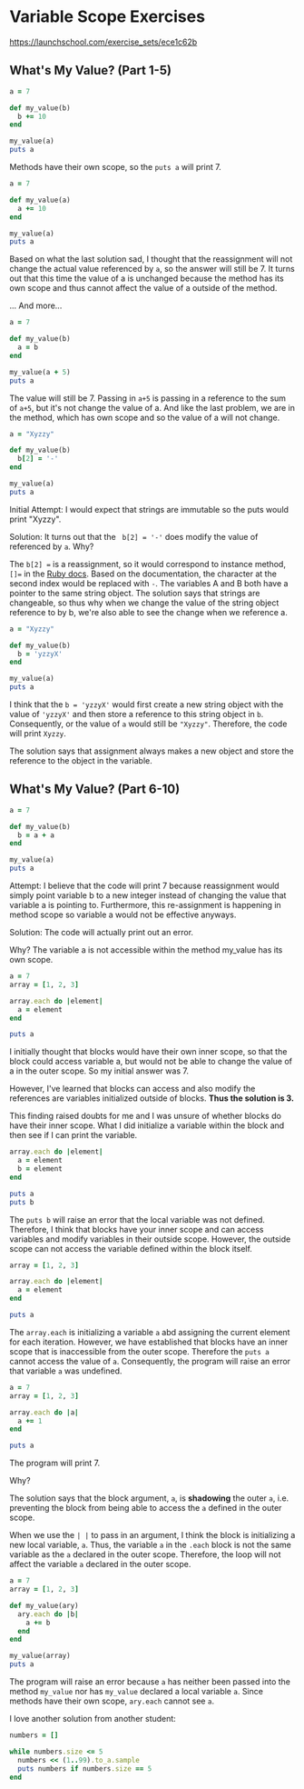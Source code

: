 # Variable Scope Exercises

https://launchschool.com/exercise_sets/ece1c62b


## What's My Value? (Part 1-5)

```rb
a = 7

def my_value(b)
  b += 10
end

my_value(a)
puts a
```

Methods have their own scope, so the `puts a` will print 7.

```rb
a = 7

def my_value(a)
  a += 10
end

my_value(a)
puts a
```

Based on what the last solution sad, I thought that the reassignment will not change the actual value referenced by `a`, so the answer will still be 7. It turns out that this time the value of a is unchanged because the method has its own scope and thus cannot affect the value of a outside of the method. 

... And more... 

```rb
a = 7

def my_value(b)
  a = b
end

my_value(a + 5)
puts a
```

The value will still be 7. Passing in `a+5` is passing in a reference to the sum of `a+5`, but it's not change the value of a. And like the last problem, we are in the method, which has own scope and so the value of a will not change.

```rb
a = "Xyzzy"

def my_value(b)
  b[2] = '-'
end

my_value(a)
puts a
```

Initial Attempt: I would expect that strings are immutable so the puts would print "Xyzzy". 

Solution: It turns out that the ` b[2] = '-'` does modify the value of referenced by `a`. Why?

The `b[2] =` is a reassignment, so it would correspond to instance method, `[]=` in the [Ruby docs](https://ruby-doc.org/core-2.7.5/String.html#method-i-5B-5D). Based on the documentation, the character at the second index would be replaced with `-`. The variables A and B both have a pointer to the same string object. The solution says that strings are changeable, so thus why when we change the value of the string object reference to by b, we're also able to see the change when we reference a. 

```rb
a = "Xyzzy"

def my_value(b)
  b = 'yzzyX'
end

my_value(a)
puts a
```

I think that the `b = 'yzzyX'` would first create a new string object with the value of `'yzzyX'` and then store a reference to this string object in `b`. Consequently, or the value of `a` would still be `"Xyzzy"`. Therefore, the code will print `Xyzzy`. 

The solution says that assignment always makes a new object and store the reference to the object in the variable. 

## What's My Value? (Part 6-10)

```rb
a = 7

def my_value(b)
  b = a + a
end

my_value(a)
puts a
```

Attempt: I believe that the code will print 7 because reassignment would simply point variable b to a new integer instead of changing the value that variable a is pointing to. Furthermore, this re-assignment is happening in method scope so variable a would not be effective anyways.

Solution: The code will actually print out an error.

Why? The variable a is not accessible within the method my_value has its own scope.

```rb
a = 7
array = [1, 2, 3]

array.each do |element|
  a = element
end

puts a

```

I initially thought that blocks would have their own inner scope, so that the block could access variable a, but would not be able to change the value of a in the outer scope. So my initial answer was 7.

However, I've learned that blocks can access and also modify the references are variables initialized outside of blocks. **Thus the solution is 3.**

This finding raised doubts for me and I was unsure of whether blocks do have their inner scope. What I did initialize a variable within the block and then see if I can print the variable. 

```rb
array.each do |element|
  a = element
  b = element
end

puts a
puts b
```

The `puts b` will raise an error that the local variable was not defined. Therefore, I think that blocks have your inner scope and can access variables and modify variables in their outside scope. However, the outside scope can not access the variable defined within the block itself.


```ruby
array = [1, 2, 3]

array.each do |element|
  a = element
end

puts a

```
The `array.each` is initializing a variable `a` abd assigning the current element for each iteration. However, we have established that blocks have an inner scope that is inaccessible from the outer scope. Therefore the `puts a` cannot access the value of `a`. Consequently, the program will raise an error that variable `a` was undefined.

```ruby
a = 7
array = [1, 2, 3]

array.each do |a|
  a += 1
end

puts a
```


The program will print 7.

Why?

The solution says that the block argument, `a`, is **shadowing** the outer `a`, i.e. preventing the block from being able to access the `a` defined in the outer scope. 

When we use the `| |` to pass in an argument, I think the block is initializing a new local variable, `a`. Thus, the variable `a` in the `.each` block is not the same variable as the `a` declared in the outer scope. Therefore, the loop will not affect the variable `a` declared in the outer scope.


```ruby
a = 7
array = [1, 2, 3]

def my_value(ary)
  ary.each do |b|
    a += b
  end
end

my_value(array)
puts a

```

The program will raise an error because `a` has neither been passed into the method `my_value` nor has `my_value` declared a local variable `a`. Since methods have their own scope, `ary.each` cannot see `a`. 

I love another solution from another student:

```rb
numbers = []

while numbers.size <= 5
  numbers << (1..99).to_a.sample
  puts numbers if numbers.size == 5
end
```